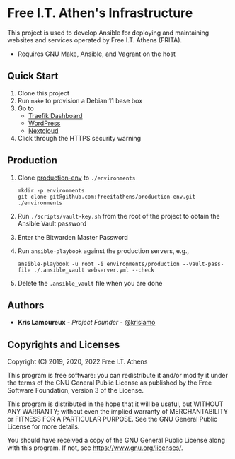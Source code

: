 # Free I.T. Athen's Infrastructure
This project is used to develop Ansible for deploying and maintaining websites
and services operated by Free I.T. Athens (FRITA).

- Requires GNU Make, Ansible, and Vagrant on the host

## Quick Start
1. Clone this project
2. Run `make` to provision a Debian 11 base box
3. Go to
    - [Traefik Dashboard](https://traefik.local.freeitathens.org:8443/dashboard/#/)
    - [WordPress](https://www.local.freeitathens.org)
    - [Nextcloud](https://cloud.local.freeitathens.org)
4. Click through the HTTPS security warning

## Production
1. Clone [production-env](https://github.com/freeitathens/production-env/) to `./environments`

    ```
    mkdir -p environments
    git clone git@github.com:freeitathens/production-env.git ./environments
    ```

2. Run `./scripts/vault-key.sh` from the root of the project to obtain the Ansible Vault password
3. Enter the Bitwarden Master Password
4. Run `ansible-playbook` against the production servers, e.g.,

    ```
    ansible-playbook -u root -i environments/production --vault-pass-file ./.ansible_vault webserver.yml --check
    ```

5. Delete the `.ansible_vault` file when you are done

## Authors
* **Kris Lamoureux** - *Project Founder* - [@krislamo](https://github.com/krislamo)

## Copyrights and Licenses
Copyright (C) 2019, 2020, 2022  Free I.T. Athens

This program is free software: you can redistribute it and/or modify it under
the terms of the GNU General Public License as published by the Free Software
Foundation, version 3 of the License.

This program is distributed in the hope that it will be useful, but WITHOUT
ANY WARRANTY; without even the implied warranty of MERCHANTABILITY or FITNESS
FOR A PARTICULAR PURPOSE.  See the GNU General Public License for more details.

You should have received a copy of the GNU General Public License along with
this program. If not, see <https://www.gnu.org/licenses/>.
